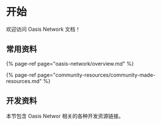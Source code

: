 # 开始

欢迎访问 Oasis Network 文档！

## 常用资料

{% page-ref page="oasis-network/overview.md" %}

{% page-ref page="community-resources/community-made-resources.md" %}

## 开发资料

本节包含 Oasis Networ 相关的各种开发资源链接。